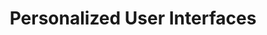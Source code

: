 ---
layout: service
title: "Personalized User Interfaces"
icon: "/assets/images/user-outline.png"
post_image: "/assets/images/services/07.jpg"
---